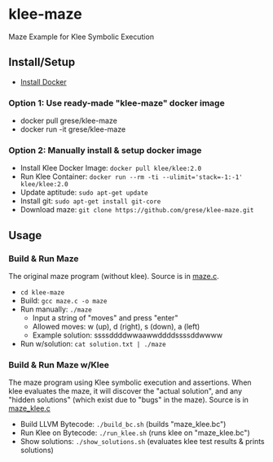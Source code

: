 # klee-maze

Maze Example for Klee Symbolic Execution

## Install/Setup

- [Install Docker](https://docs.docker.com/get-started/)

### Option 1: Use ready-made "klee-maze" docker image

- docker pull grese/klee-maze
- docker run -it grese/klee-maze

### Option 2: Manually install & setup docker image

- Install Klee Docker Image: `docker pull klee/klee:2.0`
- Run Klee Container: `docker run --rm -ti --ulimit='stack=-1:-1' klee/klee:2.0`
- Update aptitude: `sudo apt-get update`
- Install git: `sudo apt-get install git-core`
- Download maze: `git clone https://github.com/grese/klee-maze.git`

## Usage

### Build & Run Maze

The original maze program (without klee). Source is in [maze.c](https://github.com/grese/klee-maze/blob/master/maze.c).

- `cd klee-maze`
- Build: `gcc maze.c -o maze`
- Run manually: `./maze`
  - Input a string of "moves" and press "enter"
  - Allowed moves: w (up), d (right), s (down), a (left)
  - Example solution: ssssddddwwaawwddddssssddwwww
- Run w/solution: `cat solution.txt | ./maze`

### Build & Run Maze w/Klee

The maze program using Klee symbolic execution and assertions.  When klee evaluates the maze, it will discover the "actual solution", and any "hidden solutions" (which exist due to "bugs" in the maze). Source is in [maze_klee.c](https://github.com/grese/klee-maze/blob/master/maze_klee.c)

- Build LLVM Bytecode: `./build_bc.sh` (builds "maze_klee.bc")
- Run Klee on Bytecode: `./run_klee.sh` (runs klee on "maze_klee.bc")
- Show solutions: `./show_solutions.sh` (evaluates klee test results & prints solutions)
